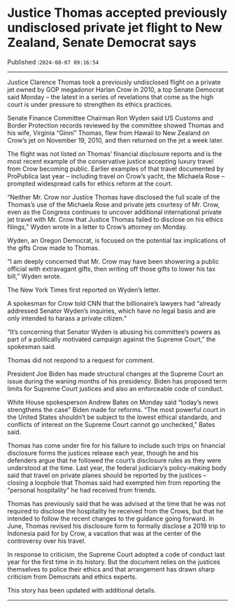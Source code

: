 # Justice Thomas accepted previously undisclosed private jet flight to New Zealand, Senate Democrat says

Published :`2024-08-07 09:16:54`

---

Justice Clarence Thomas took a previously undisclosed flight on a private jet owned by GOP megadonor Harlan Crow in 2010, a top Senate Democrat said Monday – the latest in a series of revelations that come as the high court is under pressure to strengthen its ethics practices.

Senate Finance Committee Chairman Ron Wyden said US Customs and Border Protection records reviewed by the committee showed Thomas and his wife, Virginia “Ginni” Thomas,  flew from Hawaii to New Zealand on Crow’s jet on November 19, 2010, and then returned on the jet a week later.

The flight was not listed on Thomas’ financial disclosure reports and is the most recent example of the conservative justice accepting luxury travel from Crow becoming public. Earlier examples of that travel documented by ProPublica last year – including travel on Crow’s yacht, the Michaela Rose – prompted widespread calls for ethics reform at the court.

“Neither Mr. Crow nor Justice Thomas have disclosed the full scale of the Thomas’s use of the Michaela Rose and private jets courtesy of Mr. Crow, even as the Congress continues to uncover additional international private jet travel with Mr. Crow that Justice Thomas failed to disclose on his ethics filings,” Wyden wrote in a letter to Crow’s attorney on Monday.

Wyden, an Oregon Democrat, is focused on the potential tax implications of the gifts Crow made to Thomas.

“I am deeply concerned that Mr. Crow may have been showering a public official with extravagant gifts, then writing off those gifts to lower his tax bill,” Wyden wrote.

The New York Times first reported on Wyden’s letter.

A spokesman for Crow told CNN that the billionaire’s lawyers had “already addressed Senator Wyden’s inquiries, which have no legal basis and are only intended to harass a private citizen.”

“It’s concerning that Senator Wyden is abusing his committee’s powers as part of a politically motivated campaign against the Supreme Court,” the spokesman said.

Thomas did not respond to a request for comment.

President Joe Biden has made structural changes at the Supreme Court an issue during the waning months of his presidency. Biden has proposed term limits for Supreme Court justices and also an enforceable code of conduct.

White House spokesperson Andrew Bates on Monday said “today’s news strengthens the case” Biden made for reforms. “The most powerful court in the United States shouldn’t be subject to the lowest ethical standards, and conflicts of interest on the Supreme Court cannot go unchecked,” Bates said.

Thomas has come under fire for his failure to include such trips on financial disclosure forms the justices release each year, though he and his defenders argue that he followed the court’s disclosure rules as they were understood at the time. Last year, the federal judiciary’s policy-making body said that travel on private planes should be reported by the justices – closing a loophole that Thomas said had exempted him from reporting the “personal hospitality” he had received from friends.

Thomas has previously said that he was advised at the time that he was not required to disclose the hospitality he received from the Crows, but that he intended to follow the recent changes to the guidance going forward. In June, Thomas revised his disclosure form to formally disclose a 2019 trip to Indonesia paid for by Crow, a vacation that was at the center of the controversy over his travel.

In response to criticism, the Supreme Court adopted a code of conduct last year for the first time in its history. But the document relies on the justices themselves to police their ethics and that arrangement has drawn sharp criticism from Democrats and ethics experts.

This story has been updated with additional details.

---

